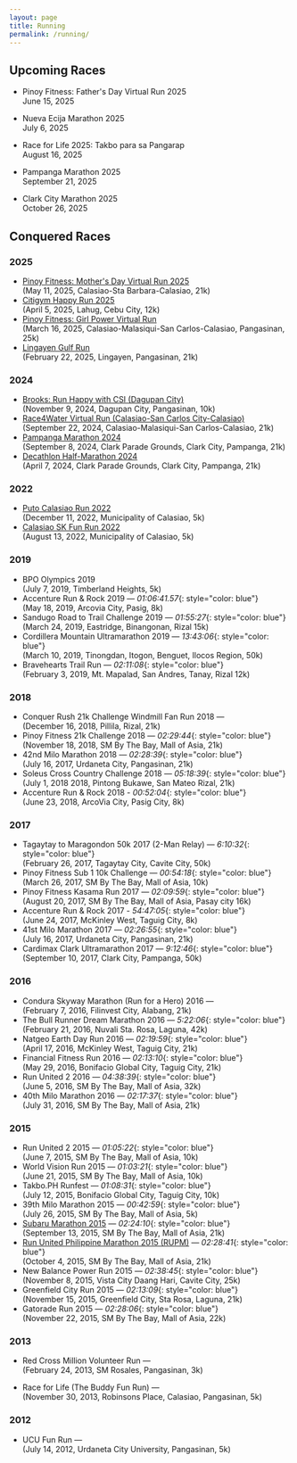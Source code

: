 ```yaml
---
layout: page
title: Running
permalink: /running/
---
```


## Upcoming Races

- Pinoy Fitness: Father's Day Virtual Run 2025
<br> June 15, 2025

- Nueva Ecija Marathon 2025
<br> July 6, 2025

- Race for Life 2025: Takbo para sa Pangarap
<br> August 16, 2025

- Pampanga Marathon 2025
<br> September 21, 2025

- Clark City Marathon 2025
<br> October 26, 2025


## Conquered Races

### 2025
- [Pinoy Fitness: Mother's Day Virtual Run 2025](https://www.strava.com/activities/14440396287)
<br> (May 11, 2025, Calasiao-Sta Barbara-Calasiao, 21k)
- [Citigym Happy Run 2025](https://www.strava.com/activities/14091602387)
<br> (April 5, 2025, Lahug, Cebu City, 12k)
- [Pinoy Fitness: Girl Power Virtual Run](https://www.strava.com/activities/13893268053)
<br> (March 16, 2025, Calasiao-Malasiqui-San Carlos-Calasiao, Pangasinan, 25k)
- [Lingayen Gulf Run](https://www.strava.com/activities/13690895157)
<br> (February 22, 2025, Lingayen, Pangasinan, 21k)

### 2024
- [Brooks: Run Happy with CSI (Dagupan City)](https://www.strava.com/activities/12871969762)
<br> (November 9, 2024, Dagupan City, Pangasinan, 10k)
- [Race4Water Virtual Run (Calasiao-San Carlos City-Calasiao)](https://www.strava.com/activities/12470785798)
<br> (September 22, 2024, Calasiao-Malasiqui-San Carlos-Calasiao, 21k)
- [Pampanga Marathon 2024](https://www.strava.com/activities/12355375455)
<br> (September 8, 2024, Clark Parade Grounds, Clark City, Pampanga, 21k)
- [Decathlon Half-Marathon 2024](https://www.strava.com/activities/12099066973)
<br> (April 7, 2024, Clark Parade Grounds, Clark City, Pampanga, 21k)


### 2022
- [Puto Calasiao Run 2022](https://www.strava.com/activities/8233438322)
<br> (December 11, 2022, Municipality of Calasiao, 5k)
- [Calasiao SK Fun Run 2022](https://www.strava.com/activities/7629929846)
<br> (August 13, 2022, Municipality of Calasiao, 5k)

### 2019
- BPO Olympics 2019
<br> (July 7, 2019, Timberland Heights, 5k)
- Accenture Run & Rock 2019 — *01:06:41.57*{: style="color: blue"}
<br> (May 18, 2019, Arcovia City, Pasig, 8k)
- Sandugo Road to Trail Challenge 2019 — *01:55:27*{: style="color: blue"}
<br> (March 24, 2019, Eastridge, Binangonan, Rizal 15k)
- Cordillera Mountain Ultramarathon 2019 — *13:43:06*{: style="color: blue"}
<br> (March 10, 2019, Tinongdan, Itogon, Benguet, Ilocos Region, 50k)
- Bravehearts Trail Run — *02:11:08*{: style="color: blue"}
<br> (February 3, 2019, Mt. Mapalad, San Andres, Tanay, Rizal 12k)

### 2018
- Conquer Rush 21k Challenge Windmill Fan Run 2018 — 
<br> (December 16, 2018, Pillila, Rizal, 21k)
- Pinoy Fitness 21k Challenge 2018 — *02:29:44*{: style="color: blue"}
<br> (November 18, 2018, SM By The Bay, Mall of Asia, 21k)
- 42nd Milo Marathon 2018 — *02:28:39*{: style="color: blue"}
<br> (July 16, 2017, Urdaneta City, Pangasinan, 21k)
- Soleus Cross Country Challenge 2018 — *05:18:39*{: style="color: blue"}
<br> (July 1, 2018 2018, Pintong Bukawe, San Mateo Rizal, 21k)
- Accenture Run & Rock 2018 - *00:52:04*{: style="color: blue"}
<br> (June 23, 2018, ArcoVia City, Pasig City, 8k)

### 2017
- Tagaytay to Maragondon 50k 2017 (2-Man Relay)  — *6:10:32*{: style="color: blue"}
<br> (February 26, 2017, Tagaytay City, Cavite City, 50k)
- Pinoy Fitness Sub 1 10k Challenge  — *00:54:18*{: style="color: blue"}
<br> (March 26, 2017, SM By The Bay, Mall of Asia, 10k)
- Pinoy Fitness Kasama Run 2017 — *02:09:59*{: style="color: blue"}
<br> (August 20, 2017, SM By The Bay, Mall of Asia, Pasay city 16k)
- Accenture Run & Rock 2017 - *54:47:05*{: style="color: blue"}
<br> (June 24, 2017, McKinley West, Taguig City, 8k)
- 41st Milo Marathon 2017 — *02:26:55*{: style="color: blue"}
<br> (July 16, 2017, Urdaneta City, Pangasinan, 21k)
- Cardimax Clark Ultramarathon 2017 — *9:12:46*{: style="color: blue"}
<br> (September 10, 2017, Clark City, Pampanga, 50k)

### 2016
- Condura Skyway Marathon (Run for a Hero) 2016 — 
<br> (February 7, 2016, Filinvest City, Alabang, 21k)
- The Bull Runner Dream Marathon 2016 — *5:22:06*{: style="color: blue"}
<br> (February 21, 2016, Nuvali Sta. Rosa, Laguna, 42k)
- Natgeo Earth Day Run 2016 — *02:19:59*{: style="color: blue"}
<br> (April 17, 2016, McKinley West, Taguig City, 21k)
- Financial Fitness Run 2016 — *02:13:10*{: style="color: blue"}
<br> (May 29, 2016, Bonifacio Global City, Taguig City, 21k)
- Run United 2 2016 — *04:38:39*{: style="color: blue"}
<br> (June 5, 2016, SM By The Bay, Mall of Asia, 32k)
- 40th Milo Marathon 2016 —  *02:17:37*{: style="color: blue"}
<br> (July 31, 2016, SM By The Bay, Mall of Asia, 21k)

### 2015
- Run United 2 2015 — *01:05:22*{: style="color: blue"}
<br> (June 7, 2015, SM By The Bay, Mall of Asia, 10k)
- World Vision Run 2015 — *01:03:21*{: style="color: blue"}
<br> (June 21, 2015, SM By The Bay, Mall of Asia, 10k)
- Takbo.PH Runfest — *01:08:31*{: style="color: blue"}
<br> (July 12, 2015, Bonifacio Global City, Taguig City, 10k)
- 39th Milo Marathon 2015 — *00:42:59*{: style="color: blue"}
<br> (July 26, 2015, SM By The Bay, Mall of Asia, 5k)
- [Subaru Marathon 2015](https://www.pinoyfitness.com/2015/07/subaru-marathon-september-13-2015/) — *02:24:10*{: style="color: blue"}
<br> (September 13, 2015, SM By The Bay, Mall of Asia, 21k)
- [Run United Philippine Marathon 2015 (RUPM)](https://www.pinoyfitness.com/2015/10/run-united-philippine-marathon-rupm-2015-results-and-photos/) — *02:28:41*{: style="color: blue"}
<br> (October 4, 2015, SM By The Bay, Mall of Asia, 21k)
- New Balance Power Run 2015 — *02:38:45*{: style="color: blue"}
<br> (November 8, 2015, Vista City Daang Hari, Cavite City, 25k)
- Greenfield City Run 2015 — *02:13:09*{: style="color: blue"}
<br> (November 15, 2015, Greenfield City, Sta Rosa, Laguna, 21k)
- Gatorade Run 2015 — *02:28:06*{: style="color: blue"}
<br> (November 22, 2015, SM By The Bay, Mall of Asia, 22k)

### 2013
- Red Cross Million Volunteer Run — 
<br> (February 24, 2013, SM Rosales, Pangasinan, 3k)

- Race for Life (The Buddy Fun Run) — 
<br> (November 30, 2013, Robinsons Place, Calasiao, Pangasinan, 5k)

### 2012
- UCU Fun Run — 
<br> (July 14, 2012, Urdaneta City University, Pangasinan, 5k)
